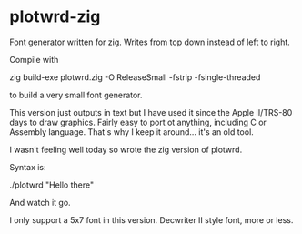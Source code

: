 # plotwrd-zig
Font generator written for zig.  Writes from top down instead of left to right.

Compile with 

zig build-exe plotwrd.zig -O ReleaseSmall -fstrip -fsingle-threaded

to build a very small font generator.

This version just outputs in text but I have used it since the Apple II/TRS-80 days to draw graphics.
Fairly easy to port ot anything, including C or Assembly language.
That's why I keep it around... it's an old tool.

I wasn't feeling well today so wrote the zig version of plotwrd.

Syntax is:

./plotwrd "Hello there"

And watch it go.

I only support a 5x7 font in this version.  Decwriter II style font, more or less.


